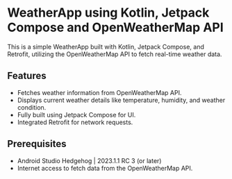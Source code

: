 # WeatherApp using Kotlin, Jetpack Compose and OpenWeatherMap API

This is a simple WeatherApp built with Kotlin, Jetpack Compose, and Retrofit, utilizing the OpenWeatherMap API to fetch real-time weather data.

## Features
- Fetches weather information from OpenWeatherMap API.
- Displays current weather details like temperature, humidity, and weather condition.
- Fully built using Jetpack Compose for UI.
- Integrated Retrofit for network requests.

## Prerequisites
- Android Studio Hedgehog | 2023.1.1 RC 3 (or later)
- Internet access to fetch data from the OpenWeatherMap API.

